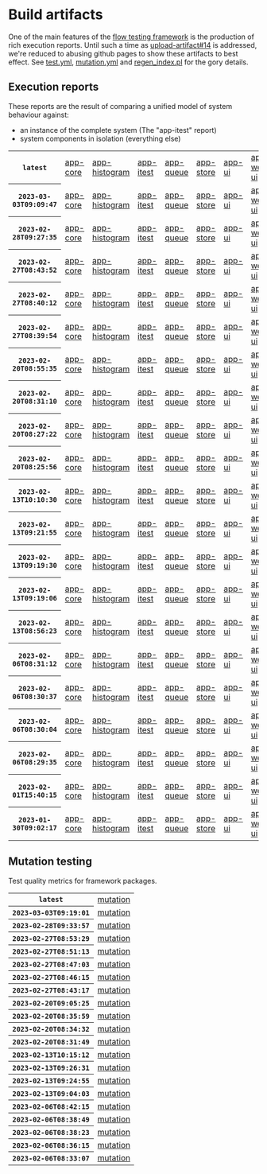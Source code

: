 # Build artifacts

One of the main features of the [flow testing framework](https://github.com/Mastercard/flow) is the production of rich execution reports.
Until such a time as [upload-artifact#14](https://github.com/actions/upload-artifact/issues/14) is addressed, we're reduced to abusing github pages to show these artifacts to best effect.
See [test.yml](https://github.com/Mastercard/flow/blob/main/.github/workflows/test.yml), [mutation.yml](https://github.com/Mastercard/flow/blob/main/.github/workflows/mutation.yml) and [regen_index.pl](https://github.com/Mastercard/flow/blob/pages/regen_index.pl) for the gory details.

## Execution reports

These reports are the result of comparing a unified model of system behaviour against:
 * an instance of the complete system (The "app-itest" report)
 * system components in isolation (everything else)

<!-- start:execution -->
<table>
	<tbody>
		<tr> <th><code>latest</code></th>
			<td><a href="execution/latest/flow_execution_reports/example/app-core/target/mctf/latest/index.html">app-core</a></td>
			<td><a href="execution/latest/flow_execution_reports/example/app-histogram/target/mctf/latest/index.html">app-histogram</a></td>
			<td><a href="execution/latest/flow_execution_reports/example/app-itest/target/mctf/latest/index.html">app-itest</a></td>
			<td><a href="execution/latest/flow_execution_reports/example/app-queue/target/mctf/latest/index.html">app-queue</a></td>
			<td><a href="execution/latest/flow_execution_reports/example/app-store/target/mctf/latest/index.html">app-store</a></td>
			<td><a href="execution/latest/flow_execution_reports/example/app-ui/target/mctf/latest/index.html">app-ui</a></td>
			<td><a href="execution/latest/flow_execution_reports/example/app-web-ui/target/mctf/latest/index.html">app-web-ui</a></td>
		</tr>
		<tr> <th><code>2023-03-03T09:09:47</code></th>
			<td><a href="execution/1677834587/flow_execution_reports/example/app-core/target/mctf/latest/index.html">app-core</a></td>
			<td><a href="execution/1677834587/flow_execution_reports/example/app-histogram/target/mctf/latest/index.html">app-histogram</a></td>
			<td><a href="execution/1677834587/flow_execution_reports/example/app-itest/target/mctf/latest/index.html">app-itest</a></td>
			<td><a href="execution/1677834587/flow_execution_reports/example/app-queue/target/mctf/latest/index.html">app-queue</a></td>
			<td><a href="execution/1677834587/flow_execution_reports/example/app-store/target/mctf/latest/index.html">app-store</a></td>
			<td><a href="execution/1677834587/flow_execution_reports/example/app-ui/target/mctf/latest/index.html">app-ui</a></td>
			<td><a href="execution/1677834587/flow_execution_reports/example/app-web-ui/target/mctf/latest/index.html">app-web-ui</a></td>
		</tr>
		<tr> <th><code>2023-02-28T09:27:35</code></th>
			<td><a href="execution/1677576455/flow_execution_reports/example/app-core/target/mctf/latest/index.html">app-core</a></td>
			<td><a href="execution/1677576455/flow_execution_reports/example/app-histogram/target/mctf/latest/index.html">app-histogram</a></td>
			<td><a href="execution/1677576455/flow_execution_reports/example/app-itest/target/mctf/latest/index.html">app-itest</a></td>
			<td><a href="execution/1677576455/flow_execution_reports/example/app-queue/target/mctf/latest/index.html">app-queue</a></td>
			<td><a href="execution/1677576455/flow_execution_reports/example/app-store/target/mctf/latest/index.html">app-store</a></td>
			<td><a href="execution/1677576455/flow_execution_reports/example/app-ui/target/mctf/latest/index.html">app-ui</a></td>
			<td><a href="execution/1677576455/flow_execution_reports/example/app-web-ui/target/mctf/latest/index.html">app-web-ui</a></td>
		</tr>
		<tr> <th><code>2023-02-27T08:43:52</code></th>
			<td><a href="execution/1677487432/flow_execution_reports/example/app-core/target/mctf/latest/index.html">app-core</a></td>
			<td><a href="execution/1677487432/flow_execution_reports/example/app-histogram/target/mctf/latest/index.html">app-histogram</a></td>
			<td><a href="execution/1677487432/flow_execution_reports/example/app-itest/target/mctf/latest/index.html">app-itest</a></td>
			<td><a href="execution/1677487432/flow_execution_reports/example/app-queue/target/mctf/latest/index.html">app-queue</a></td>
			<td><a href="execution/1677487432/flow_execution_reports/example/app-store/target/mctf/latest/index.html">app-store</a></td>
			<td><a href="execution/1677487432/flow_execution_reports/example/app-ui/target/mctf/latest/index.html">app-ui</a></td>
			<td><a href="execution/1677487432/flow_execution_reports/example/app-web-ui/target/mctf/latest/index.html">app-web-ui</a></td>
		</tr>
		<tr> <th><code>2023-02-27T08:40:12</code></th>
			<td><a href="execution/1677487212/flow_execution_reports/example/app-core/target/mctf/latest/index.html">app-core</a></td>
			<td><a href="execution/1677487212/flow_execution_reports/example/app-histogram/target/mctf/latest/index.html">app-histogram</a></td>
			<td><a href="execution/1677487212/flow_execution_reports/example/app-itest/target/mctf/latest/index.html">app-itest</a></td>
			<td><a href="execution/1677487212/flow_execution_reports/example/app-queue/target/mctf/latest/index.html">app-queue</a></td>
			<td><a href="execution/1677487212/flow_execution_reports/example/app-store/target/mctf/latest/index.html">app-store</a></td>
			<td><a href="execution/1677487212/flow_execution_reports/example/app-ui/target/mctf/latest/index.html">app-ui</a></td>
			<td><a href="execution/1677487212/flow_execution_reports/example/app-web-ui/target/mctf/latest/index.html">app-web-ui</a></td>
		</tr>
		<tr> <th><code>2023-02-27T08:39:54</code></th>
			<td><a href="execution/1677487194/flow_execution_reports/example/app-core/target/mctf/latest/index.html">app-core</a></td>
			<td><a href="execution/1677487194/flow_execution_reports/example/app-histogram/target/mctf/latest/index.html">app-histogram</a></td>
			<td><a href="execution/1677487194/flow_execution_reports/example/app-itest/target/mctf/latest/index.html">app-itest</a></td>
			<td><a href="execution/1677487194/flow_execution_reports/example/app-queue/target/mctf/latest/index.html">app-queue</a></td>
			<td><a href="execution/1677487194/flow_execution_reports/example/app-store/target/mctf/latest/index.html">app-store</a></td>
			<td><a href="execution/1677487194/flow_execution_reports/example/app-ui/target/mctf/latest/index.html">app-ui</a></td>
			<td><a href="execution/1677487194/flow_execution_reports/example/app-web-ui/target/mctf/latest/index.html">app-web-ui</a></td>
		</tr>
		<tr> <th><code>2023-02-20T08:55:35</code></th>
			<td><a href="execution/1676883335/flow_execution_reports/example/app-core/target/mctf/latest/index.html">app-core</a></td>
			<td><a href="execution/1676883335/flow_execution_reports/example/app-histogram/target/mctf/latest/index.html">app-histogram</a></td>
			<td><a href="execution/1676883335/flow_execution_reports/example/app-itest/target/mctf/latest/index.html">app-itest</a></td>
			<td><a href="execution/1676883335/flow_execution_reports/example/app-queue/target/mctf/latest/index.html">app-queue</a></td>
			<td><a href="execution/1676883335/flow_execution_reports/example/app-store/target/mctf/latest/index.html">app-store</a></td>
			<td><a href="execution/1676883335/flow_execution_reports/example/app-ui/target/mctf/latest/index.html">app-ui</a></td>
			<td><a href="execution/1676883335/flow_execution_reports/example/app-web-ui/target/mctf/latest/index.html">app-web-ui</a></td>
		</tr>
		<tr> <th><code>2023-02-20T08:31:10</code></th>
			<td><a href="execution/1676881870/flow_execution_reports/example/app-core/target/mctf/latest/index.html">app-core</a></td>
			<td><a href="execution/1676881870/flow_execution_reports/example/app-histogram/target/mctf/latest/index.html">app-histogram</a></td>
			<td><a href="execution/1676881870/flow_execution_reports/example/app-itest/target/mctf/latest/index.html">app-itest</a></td>
			<td><a href="execution/1676881870/flow_execution_reports/example/app-queue/target/mctf/latest/index.html">app-queue</a></td>
			<td><a href="execution/1676881870/flow_execution_reports/example/app-store/target/mctf/latest/index.html">app-store</a></td>
			<td><a href="execution/1676881870/flow_execution_reports/example/app-ui/target/mctf/latest/index.html">app-ui</a></td>
			<td><a href="execution/1676881870/flow_execution_reports/example/app-web-ui/target/mctf/latest/index.html">app-web-ui</a></td>
		</tr>
		<tr> <th><code>2023-02-20T08:27:22</code></th>
			<td><a href="execution/1676881642/flow_execution_reports/example/app-core/target/mctf/latest/index.html">app-core</a></td>
			<td><a href="execution/1676881642/flow_execution_reports/example/app-histogram/target/mctf/latest/index.html">app-histogram</a></td>
			<td><a href="execution/1676881642/flow_execution_reports/example/app-itest/target/mctf/latest/index.html">app-itest</a></td>
			<td><a href="execution/1676881642/flow_execution_reports/example/app-queue/target/mctf/latest/index.html">app-queue</a></td>
			<td><a href="execution/1676881642/flow_execution_reports/example/app-store/target/mctf/latest/index.html">app-store</a></td>
			<td><a href="execution/1676881642/flow_execution_reports/example/app-ui/target/mctf/latest/index.html">app-ui</a></td>
			<td><a href="execution/1676881642/flow_execution_reports/example/app-web-ui/target/mctf/latest/index.html">app-web-ui</a></td>
		</tr>
		<tr> <th><code>2023-02-20T08:25:56</code></th>
			<td><a href="execution/1676881556/flow_execution_reports/example/app-core/target/mctf/latest/index.html">app-core</a></td>
			<td><a href="execution/1676881556/flow_execution_reports/example/app-histogram/target/mctf/latest/index.html">app-histogram</a></td>
			<td><a href="execution/1676881556/flow_execution_reports/example/app-itest/target/mctf/latest/index.html">app-itest</a></td>
			<td><a href="execution/1676881556/flow_execution_reports/example/app-queue/target/mctf/latest/index.html">app-queue</a></td>
			<td><a href="execution/1676881556/flow_execution_reports/example/app-store/target/mctf/latest/index.html">app-store</a></td>
			<td><a href="execution/1676881556/flow_execution_reports/example/app-ui/target/mctf/latest/index.html">app-ui</a></td>
			<td><a href="execution/1676881556/flow_execution_reports/example/app-web-ui/target/mctf/latest/index.html">app-web-ui</a></td>
		</tr>
		<tr> <th><code>2023-02-13T10:10:30</code></th>
			<td><a href="execution/1676283030/flow_execution_reports/example/app-core/target/mctf/latest/index.html">app-core</a></td>
			<td><a href="execution/1676283030/flow_execution_reports/example/app-histogram/target/mctf/latest/index.html">app-histogram</a></td>
			<td><a href="execution/1676283030/flow_execution_reports/example/app-itest/target/mctf/latest/index.html">app-itest</a></td>
			<td><a href="execution/1676283030/flow_execution_reports/example/app-queue/target/mctf/latest/index.html">app-queue</a></td>
			<td><a href="execution/1676283030/flow_execution_reports/example/app-store/target/mctf/latest/index.html">app-store</a></td>
			<td><a href="execution/1676283030/flow_execution_reports/example/app-ui/target/mctf/latest/index.html">app-ui</a></td>
			<td><a href="execution/1676283030/flow_execution_reports/example/app-web-ui/target/mctf/latest/index.html">app-web-ui</a></td>
		</tr>
		<tr> <th><code>2023-02-13T09:21:55</code></th>
			<td><a href="execution/1676280115/flow_execution_reports/example/app-core/target/mctf/latest/index.html">app-core</a></td>
			<td><a href="execution/1676280115/flow_execution_reports/example/app-histogram/target/mctf/latest/index.html">app-histogram</a></td>
			<td><a href="execution/1676280115/flow_execution_reports/example/app-itest/target/mctf/latest/index.html">app-itest</a></td>
			<td><a href="execution/1676280115/flow_execution_reports/example/app-queue/target/mctf/latest/index.html">app-queue</a></td>
			<td><a href="execution/1676280115/flow_execution_reports/example/app-store/target/mctf/latest/index.html">app-store</a></td>
			<td><a href="execution/1676280115/flow_execution_reports/example/app-ui/target/mctf/latest/index.html">app-ui</a></td>
			<td><a href="execution/1676280115/flow_execution_reports/example/app-web-ui/target/mctf/latest/index.html">app-web-ui</a></td>
		</tr>
		<tr> <th><code>2023-02-13T09:19:30</code></th>
			<td><a href="execution/1676279970/flow_execution_reports/example/app-core/target/mctf/latest/index.html">app-core</a></td>
			<td><a href="execution/1676279970/flow_execution_reports/example/app-histogram/target/mctf/latest/index.html">app-histogram</a></td>
			<td><a href="execution/1676279970/flow_execution_reports/example/app-itest/target/mctf/latest/index.html">app-itest</a></td>
			<td><a href="execution/1676279970/flow_execution_reports/example/app-queue/target/mctf/latest/index.html">app-queue</a></td>
			<td><a href="execution/1676279970/flow_execution_reports/example/app-store/target/mctf/latest/index.html">app-store</a></td>
			<td><a href="execution/1676279970/flow_execution_reports/example/app-ui/target/mctf/latest/index.html">app-ui</a></td>
			<td><a href="execution/1676279970/flow_execution_reports/example/app-web-ui/target/mctf/latest/index.html">app-web-ui</a></td>
		</tr>
		<tr> <th><code>2023-02-13T09:19:06</code></th>
			<td><a href="execution/1676279946/flow_execution_reports/example/app-core/target/mctf/latest/index.html">app-core</a></td>
			<td><a href="execution/1676279946/flow_execution_reports/example/app-histogram/target/mctf/latest/index.html">app-histogram</a></td>
			<td><a href="execution/1676279946/flow_execution_reports/example/app-itest/target/mctf/latest/index.html">app-itest</a></td>
			<td><a href="execution/1676279946/flow_execution_reports/example/app-queue/target/mctf/latest/index.html">app-queue</a></td>
			<td><a href="execution/1676279946/flow_execution_reports/example/app-store/target/mctf/latest/index.html">app-store</a></td>
			<td><a href="execution/1676279946/flow_execution_reports/example/app-ui/target/mctf/latest/index.html">app-ui</a></td>
			<td><a href="execution/1676279946/flow_execution_reports/example/app-web-ui/target/mctf/latest/index.html">app-web-ui</a></td>
		</tr>
		<tr> <th><code>2023-02-13T08:56:23</code></th>
			<td><a href="execution/1676278583/flow_execution_reports/example/app-core/target/mctf/latest/index.html">app-core</a></td>
			<td><a href="execution/1676278583/flow_execution_reports/example/app-histogram/target/mctf/latest/index.html">app-histogram</a></td>
			<td><a href="execution/1676278583/flow_execution_reports/example/app-itest/target/mctf/latest/index.html">app-itest</a></td>
			<td><a href="execution/1676278583/flow_execution_reports/example/app-queue/target/mctf/latest/index.html">app-queue</a></td>
			<td><a href="execution/1676278583/flow_execution_reports/example/app-store/target/mctf/latest/index.html">app-store</a></td>
			<td><a href="execution/1676278583/flow_execution_reports/example/app-ui/target/mctf/latest/index.html">app-ui</a></td>
			<td><a href="execution/1676278583/flow_execution_reports/example/app-web-ui/target/mctf/latest/index.html">app-web-ui</a></td>
		</tr>
		<tr> <th><code>2023-02-06T08:31:12</code></th>
			<td><a href="execution/1675672272/flow_execution_reports/example/app-core/target/mctf/latest/index.html">app-core</a></td>
			<td><a href="execution/1675672272/flow_execution_reports/example/app-histogram/target/mctf/latest/index.html">app-histogram</a></td>
			<td><a href="execution/1675672272/flow_execution_reports/example/app-itest/target/mctf/latest/index.html">app-itest</a></td>
			<td><a href="execution/1675672272/flow_execution_reports/example/app-queue/target/mctf/latest/index.html">app-queue</a></td>
			<td><a href="execution/1675672272/flow_execution_reports/example/app-store/target/mctf/latest/index.html">app-store</a></td>
			<td><a href="execution/1675672272/flow_execution_reports/example/app-ui/target/mctf/latest/index.html">app-ui</a></td>
			<td><a href="execution/1675672272/flow_execution_reports/example/app-web-ui/target/mctf/latest/index.html">app-web-ui</a></td>
		</tr>
		<tr> <th><code>2023-02-06T08:30:37</code></th>
			<td><a href="execution/1675672237/flow_execution_reports/example/app-core/target/mctf/latest/index.html">app-core</a></td>
			<td><a href="execution/1675672237/flow_execution_reports/example/app-histogram/target/mctf/latest/index.html">app-histogram</a></td>
			<td><a href="execution/1675672237/flow_execution_reports/example/app-itest/target/mctf/latest/index.html">app-itest</a></td>
			<td><a href="execution/1675672237/flow_execution_reports/example/app-queue/target/mctf/latest/index.html">app-queue</a></td>
			<td><a href="execution/1675672237/flow_execution_reports/example/app-store/target/mctf/latest/index.html">app-store</a></td>
			<td><a href="execution/1675672237/flow_execution_reports/example/app-ui/target/mctf/latest/index.html">app-ui</a></td>
			<td><a href="execution/1675672237/flow_execution_reports/example/app-web-ui/target/mctf/latest/index.html">app-web-ui</a></td>
		</tr>
		<tr> <th><code>2023-02-06T08:30:04</code></th>
			<td><a href="execution/1675672204/flow_execution_reports/example/app-core/target/mctf/latest/index.html">app-core</a></td>
			<td><a href="execution/1675672204/flow_execution_reports/example/app-histogram/target/mctf/latest/index.html">app-histogram</a></td>
			<td><a href="execution/1675672204/flow_execution_reports/example/app-itest/target/mctf/latest/index.html">app-itest</a></td>
			<td><a href="execution/1675672204/flow_execution_reports/example/app-queue/target/mctf/latest/index.html">app-queue</a></td>
			<td><a href="execution/1675672204/flow_execution_reports/example/app-store/target/mctf/latest/index.html">app-store</a></td>
			<td><a href="execution/1675672204/flow_execution_reports/example/app-ui/target/mctf/latest/index.html">app-ui</a></td>
			<td><a href="execution/1675672204/flow_execution_reports/example/app-web-ui/target/mctf/latest/index.html">app-web-ui</a></td>
		</tr>
		<tr> <th><code>2023-02-06T08:29:35</code></th>
			<td><a href="execution/1675672175/flow_execution_reports/example/app-core/target/mctf/latest/index.html">app-core</a></td>
			<td><a href="execution/1675672175/flow_execution_reports/example/app-histogram/target/mctf/latest/index.html">app-histogram</a></td>
			<td><a href="execution/1675672175/flow_execution_reports/example/app-itest/target/mctf/latest/index.html">app-itest</a></td>
			<td><a href="execution/1675672175/flow_execution_reports/example/app-queue/target/mctf/latest/index.html">app-queue</a></td>
			<td><a href="execution/1675672175/flow_execution_reports/example/app-store/target/mctf/latest/index.html">app-store</a></td>
			<td><a href="execution/1675672175/flow_execution_reports/example/app-ui/target/mctf/latest/index.html">app-ui</a></td>
			<td><a href="execution/1675672175/flow_execution_reports/example/app-web-ui/target/mctf/latest/index.html">app-web-ui</a></td>
		</tr>
		<tr> <th><code>2023-02-01T15:40:15</code></th>
			<td><a href="execution/1675266015/flow_execution_reports/example/app-core/target/mctf/latest/index.html">app-core</a></td>
			<td><a href="execution/1675266015/flow_execution_reports/example/app-histogram/target/mctf/latest/index.html">app-histogram</a></td>
			<td><a href="execution/1675266015/flow_execution_reports/example/app-itest/target/mctf/latest/index.html">app-itest</a></td>
			<td><a href="execution/1675266015/flow_execution_reports/example/app-queue/target/mctf/latest/index.html">app-queue</a></td>
			<td><a href="execution/1675266015/flow_execution_reports/example/app-store/target/mctf/latest/index.html">app-store</a></td>
			<td><a href="execution/1675266015/flow_execution_reports/example/app-ui/target/mctf/latest/index.html">app-ui</a></td>
			<td><a href="execution/1675266015/flow_execution_reports/example/app-web-ui/target/mctf/latest/index.html">app-web-ui</a></td>
		</tr>
		<tr> <th><code>2023-01-30T09:02:17</code></th>
			<td><a href="execution/1675069337/flow_execution_reports/example/app-core/target/mctf/latest/index.html">app-core</a></td>
			<td><a href="execution/1675069337/flow_execution_reports/example/app-histogram/target/mctf/latest/index.html">app-histogram</a></td>
			<td><a href="execution/1675069337/flow_execution_reports/example/app-itest/target/mctf/latest/index.html">app-itest</a></td>
			<td><a href="execution/1675069337/flow_execution_reports/example/app-queue/target/mctf/latest/index.html">app-queue</a></td>
			<td><a href="execution/1675069337/flow_execution_reports/example/app-store/target/mctf/latest/index.html">app-store</a></td>
			<td><a href="execution/1675069337/flow_execution_reports/example/app-ui/target/mctf/latest/index.html">app-ui</a></td>
			<td><a href="execution/1675069337/flow_execution_reports/example/app-web-ui/target/mctf/latest/index.html">app-web-ui</a></td>
		</tr>
	</tbody>
</table>
<!-- end:execution -->

## Mutation testing

Test quality metrics for framework packages.

<!-- start:mutation -->
<table>
	<tbody>
		<tr> <th><code>latest</code></th>
			<td><a href="mutation/latest/mutation_report/index.html">mutation</a></td>
		</tr>
		<tr> <th><code>2023-03-03T09:19:01</code></th>
			<td><a href="mutation/1677835141/mutation_report/index.html">mutation</a></td>
		</tr>
		<tr> <th><code>2023-02-28T09:33:57</code></th>
			<td><a href="mutation/1677576837/mutation_report/index.html">mutation</a></td>
		</tr>
		<tr> <th><code>2023-02-27T08:53:29</code></th>
			<td><a href="mutation/1677488009/mutation_report/index.html">mutation</a></td>
		</tr>
		<tr> <th><code>2023-02-27T08:51:13</code></th>
			<td><a href="mutation/1677487873/mutation_report/index.html">mutation</a></td>
		</tr>
		<tr> <th><code>2023-02-27T08:47:03</code></th>
			<td><a href="mutation/1677487623/mutation_report/index.html">mutation</a></td>
		</tr>
		<tr> <th><code>2023-02-27T08:46:15</code></th>
			<td><a href="mutation/1677487575/mutation_report/index.html">mutation</a></td>
		</tr>
		<tr> <th><code>2023-02-27T08:43:17</code></th>
			<td><a href="mutation/1677487397/mutation_report/index.html">mutation</a></td>
		</tr>
		<tr> <th><code>2023-02-20T09:05:25</code></th>
			<td><a href="mutation/1676883925/mutation_report/index.html">mutation</a></td>
		</tr>
		<tr> <th><code>2023-02-20T08:35:59</code></th>
			<td><a href="mutation/1676882159/mutation_report/index.html">mutation</a></td>
		</tr>
		<tr> <th><code>2023-02-20T08:34:32</code></th>
			<td><a href="mutation/1676882072/mutation_report/index.html">mutation</a></td>
		</tr>
		<tr> <th><code>2023-02-20T08:31:49</code></th>
			<td><a href="mutation/1676881909/mutation_report/index.html">mutation</a></td>
		</tr>
		<tr> <th><code>2023-02-13T10:15:12</code></th>
			<td><a href="mutation/1676283312/mutation_report/index.html">mutation</a></td>
		</tr>
		<tr> <th><code>2023-02-13T09:26:31</code></th>
			<td><a href="mutation/1676280391/mutation_report/index.html">mutation</a></td>
		</tr>
		<tr> <th><code>2023-02-13T09:24:55</code></th>
			<td><a href="mutation/1676280295/mutation_report/index.html">mutation</a></td>
		</tr>
		<tr> <th><code>2023-02-13T09:04:03</code></th>
			<td><a href="mutation/1676279043/mutation_report/index.html">mutation</a></td>
		</tr>
		<tr> <th><code>2023-02-06T08:42:15</code></th>
			<td><a href="mutation/1675672935/mutation_report/index.html">mutation</a></td>
		</tr>
		<tr> <th><code>2023-02-06T08:38:49</code></th>
			<td><a href="mutation/1675672729/mutation_report/index.html">mutation</a></td>
		</tr>
		<tr> <th><code>2023-02-06T08:38:23</code></th>
			<td><a href="mutation/1675672703/mutation_report/index.html">mutation</a></td>
		</tr>
		<tr> <th><code>2023-02-06T08:36:15</code></th>
			<td><a href="mutation/1675672575/mutation_report/index.html">mutation</a></td>
		</tr>
		<tr> <th><code>2023-02-06T08:33:07</code></th>
			<td><a href="mutation/1675672387/mutation_report/index.html">mutation</a></td>
		</tr>
	</tbody>
</table>
<!-- end:mutation -->
